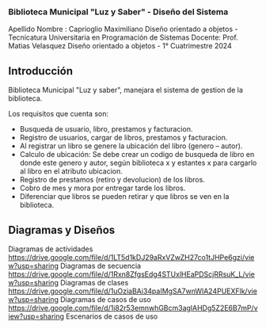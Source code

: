 ### Biblioteca Municipal "Luz y Saber" - Diseño del Sistema
Apellido Nombre : Caprioglio Maximiliano
Diseño orientado a objetos - Tecnicatura Universitaria en Programación de Sistemas
Docente: Prof. Matias Velasquez
Diseño orientado a objetos - 1° Cuatrimestre 2024

## Introducción

Biblioteca Municipal "Luz y saber", manejara el sistema de gestion de la biblioteca.

Los requisitos que cuenta son:
* Busqueda de usuario, libro, prestamos y facturacion.
* Registro de usuarios, cargar de libros, prestamos y facturacion.
* Al registrar un libro se genere la ubicación del libro (genero – autor).
* Calculo de ubicación: Se debe crear un codigo de busqueda de libro en donde este genero y autor, según biblioteca x y estantes x para cargarlo al libro en el atributo ubicacion.
* Registro de prestamos (retiro y devolucion) de los libros.
* Cobro de mes y mora por entregar tarde los libros.
* Diferenciar que libros se pueden retirar y que libros se ven en la biblioteca.


## Diagramas y Diseños

Diagramas de actividades https://drive.google.com/file/d/1LT5d1kDJ29aRxVZwZH27co1tJHPe6gzi/view?usp=sharing
Diagramas de secuencia https://drive.google.com/file/d/1Rxn8ZfgsEdg4STUxlHEaPDScjRRsuK_L/view?usp=sharing
Diagramas de clases https://drive.google.com/file/d/1uOziaBAi34paIMgSA7wnWlA24PUEXFlk/view?usp=sharing
Diagramas de casos de uso https://drive.google.com/file/d/1i82r53emnwhGBcm3aglAHDg5Z2E6B7mP/view?usp=sharing
Escenarios de casos de uso 

